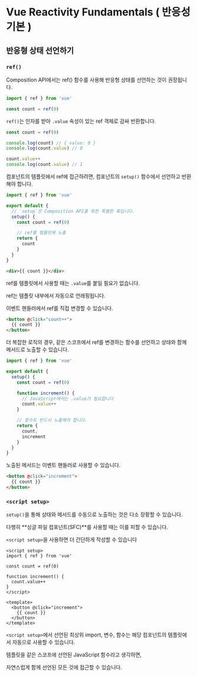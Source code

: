 # Vue Reactivity Fundamentals ( 반응성 기본 )

## 반응형 상태 선언하기

### `ref()`

Composition API에서는 ref() 함수를 사용해 반응형 상태를 선언하는 것이 권장됩니다.

```js
import { ref } from 'vue'

const count = ref(0)
```

`ref()`는 인자를 받아 `.value` 속성이 있는 ref 객체로 감싸 반환합니다.

```js
const count = ref(0)

console.log(count) // { value: 0 }
console.log(count.value) // 0

count.value++
console.log(count.value) // 1
```

컴포넌트의 템플릿에서 ref에 접근하려면, 컴포넌트의 `setup()` 함수에서 선언하고 반환해야 합니다.

```js
import { ref } from 'vue'

export default {
  // `setup`은 Composition API를 위한 특별한 훅입니다.
  setup() {
    const count = ref(0)

    // ref를 템플릿에 노출
    return {
      count
    }
  }
}
```

```html
<div>{{ count }}</div>
```

ref를 템플릿에서 사용할 때는 `.value`를 붙일 필요가 없습니다.

ref는 템플릿 내부에서 자동으로 언래핑됩니다.

이벤트 핸들러에서 ref를 직접 변경할 수 있습니다.

```html
<button @click="count++">
  {{ count }}
</button>
```

더 복잡한 로직의 경우, 같은 스코프에서 ref를 변경하는 함수를 선언하고 상태와 함께 메서드로 노출할 수 있습니다.

```js
import { ref } from 'vue'

export default {
  setup() {
    const count = ref(0)

    function increment() {
      // JavaScript에서는 .value가 필요합니다
      count.value++
    }

    // 함수도 반드시 노출해야 합니다.
    return {
      count,
      increment
    }
  }
}
```

노출된 메서드는 이벤트 핸들러로 사용할 수 있습니다.

```html
<button @click="increment">
  {{ count }}
</button>
```

### `<script setup>`

`setup()`을 통해 상태와 메서드를 수동으로 노출하는 것은 다소 장황할 수 있습니다. 

다행히 **싱글 파일 컴포넌트(SFC)**를 사용할 때는 이를 피할 수 있습니다. 

`<script setup>`을 사용하면 더 간단하게 작성할 수 있습니다

```vue
<script setup>
import { ref } from 'vue'

const count = ref(0)

function increment() {
  count.value++
}
</script>

<template>
  <button @click="increment">
    {{ count }}
  </button>
</template>
```

`<script setup>`에서 선언된 최상위 import, 변수, 함수는 해당 컴포넌트의 템플릿에서 자동으로 사용할 수 있습니다. 

템플릿을 같은 스코프에 선언된 JavaScript 함수라고 생각하면, 

자연스럽게 함께 선언된 모든 것에 접근할 수 있습니다.